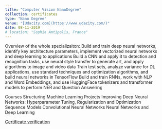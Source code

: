 ```yaml
---
title: "Computer Vision NanoDegree"
collection: certificates
type: "Nano Degree"
venue: "[Udacity.com](https://www.udacity.com/)"
date: 08-11-2019
# location: "Sophia Antipolis, France"
---
```

Overview of the whole specializaiton:
Build and train deep neural networks, identify key architecture parameters, implement vectorized neural networks and deep learning to applications
Build a CNN and apply it to detection and recognition tasks, use neural style transfer to generate art, and apply algorithms to image and video data
Train test sets, analyze variance for DL applications, use standard techniques and optimization algorithms, and build neural networks in TensorFlow
Build and train RNNs, work with NLP and Word Embeddings, and use HuggingFace tokenizers and transformer models to perform NER and Question Answering

Courses
Structuring Machine Learning Projects
Improving Deep Neural Networks: Hyperparameter Tuning, Regularization and Optimization
Sequence Models
Convolutional Neural Networks
Neural Networks and Deep Learning


[Certificate verification](https://coursera.org/share/12a50c08f7c1c784c1b9d1f31bd1bec8)